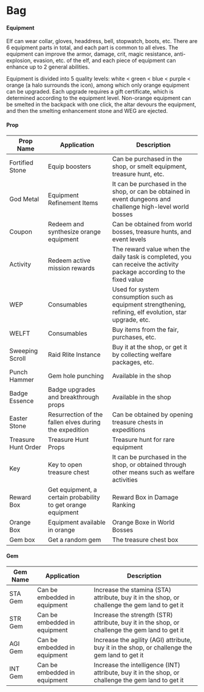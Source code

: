 # Bag

#### Equipment

Elf can wear collar, gloves, headdress, bell, stopwatch, boots, etc. There are 6 equipment parts in total, and each part is common to all elves. The equipment can improve the armor, damage, crit, magic resistance, anti-explosion, evasion, etc. of the elf, and each piece of equipment can enhance up to 2 general abilities.

Equipment is divided into 5 quality levels: white < green < blue < purple < orange (a halo surrounds the icon), among which only orange equipment can be upgraded. Each upgrade requires a gift certificate, which is determined according to the equipment level. Non-orange equipment can be smelted in the backpack with one click, the altar devours the equipment, and then the smelting enhancement stone and WEG are ejected.

#### Prop

| Prop Name           | Application                                                  | Description                                                                                                          |
| ------------------- | ------------------------------------------------------------ | -------------------------------------------------------------------------------------------------------------------- |
| Fortified Stone     | Equip boosters                                               | Can be purchased in the shop, or smelt equipment, treasure hunt, etc.                                                |
| God Metal           | Equipment Refinement Items                                   | It can be purchased in the shop, or can be obtained in event dungeons and challenge high-level world bosses          |
| Coupon              | Redeem and synthesize orange equipment                       | Can be obtained from world bosses, treasure hunts, and event levels                                                  |
| Activity            | Redeem active mission rewards                                | The reward value when the daily task is completed, you can receive the activity package according to the fixed value |
| WEP                 | Consumables                                                  | Used for system consumption such as equipment strengthening, refining, elf evolution, star upgrade, etc.             |
| WELFT               | Consumables                                                  | Buy items from the fair, purchases, etc.                                                                             |
| Sweeping Scroll     | Raid Rlite Instance                                          | Buy it at the shop, or get it by collecting welfare packages, etc.                                                   |
| Punch Hammer        | Gem hole punching                                            | Available in the shop                                                                                                |
| Badge Essence       | Badge upgrades and breakthrough props                        | Available in the shop                                                                                                |
| Easter Stone        | Resurrection of the fallen elves during the expedition       | Can be obtained by opening treasure chests in expeditions                                                            |
| Treasure Hunt Order | Treasure Hunt Props                                          | Treasure hunt for rare equipment                                                                                     |
| Key                 | Key to open treasure chest                                   | It can be purchased in the shop, or obtained through other means such as welfare activities                          |
| Reward Box          | Get equipment, a certain probability to get orange equipment | Reward Box in Damage Ranking                                                                                         |
| Orange Box          | Equipment available in orange                                | Orange Boxe in World Bosses                                                                                          |
| Gem box             | Get a random gem                                             | The treasure chest box                                                                                               |

#### Gem

| Gem Name | Application                  | Description                                                                                        |
| -------- | ---------------------------- | -------------------------------------------------------------------------------------------------- |
| STA Gem  | Can be embedded in equipment | Increase the stamina (STA) attribute, buy it in the shop, or challenge the gem land to get it      |
| STR Gem  | Can be embedded in equipment | Increase the strength (STR) attribute, buy it in the shop, or challenge the gem land to get it     |
| AGI Gem  | Can be embedded in equipment | Increase the agility (AGI) attribute, buy it in the shop, or challenge the gem land to get it      |
| INT Gem  | Can be embedded in equipment | Increase the intelligence (INT) attribute, buy it in the shop, or challenge the gem land to get it |
